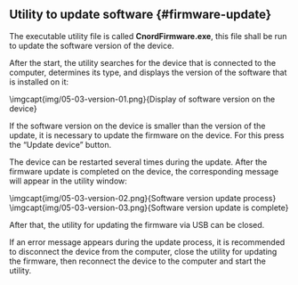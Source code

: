 ## Utility to update software {#firmware-update}

The executable utility file is called **CnordFirmware.exe**, this file shall be run to update the software version of the device.

After the start, the utility searches for the device that is connected to the computer, determines its type, and displays the version of the software that is installed on it:

\imgcapt{img/05-03-version-01.png}{Display of software version on the device}

If the software version on the device is smaller than the version of the update, it is necessary to update the firmware on the device. For this press the “Update device” button.

The device can be restarted several times during the update. After the firmware update is completed on the device, the corresponding message will appear in the utility window:

\imgcapt{img/05-03-version-02.png}{Software version update process}
\imgcapt{img/05-03-version-03.png}{Software version update is complete}

After that, the utility for updating the firmware via USB can be closed.

If an error message appears during the update process, it is recommended to disconnect the device from the computer, close the utility for updating the firmware, then reconnect the device to the computer and start the utility.

